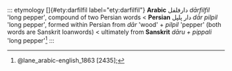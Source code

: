 ::: etymology
[]{#ety:darfilfil label="ety:darfilfil"} **Arabic** دارفلفل *dārfilfil*
'long pepper', compound of two Persian words \< **Persian** دار پلپل
*dār pilpil* 'long pepper', formed within Persian from *dār* 'wood' +
*pilpil* 'pepper' (both words are Sanskrit loanwords) \< ultimately from
**Sanskrit** *dāru + pippali* 'long pepper'[^1]
:::

[^1]: @lane_arabic-english_1863 [2435];
